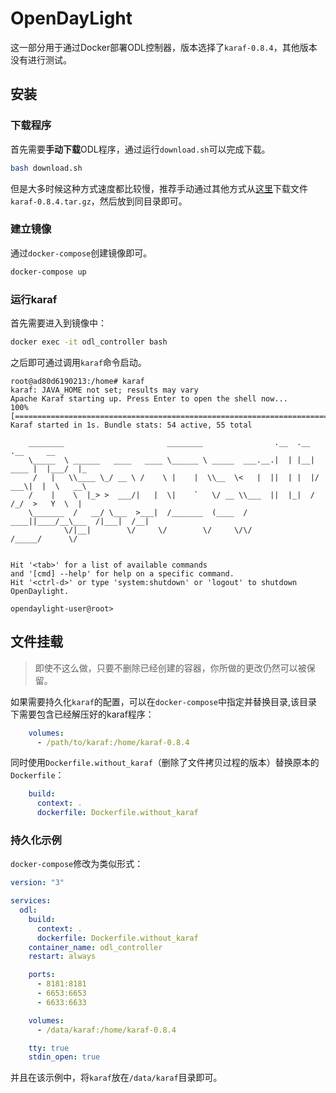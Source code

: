 # OpenDayLight

这一部分用于通过Docker部署ODL控制器，版本选择了`karaf-0.8.4`，其他版本没有进行测试。

## 安装

### 下载程序

首先需要**手动下载**ODL程序，通过运行`download.sh`可以完成下载。  

```sh
bash download.sh
```

但是大多时候这种方式速度都比较慢，推荐手动通过其他方式从[这里](https://nexus.opendaylight.org/content/repositories/public/org/opendaylight/integration/karaf/0.8.4/karaf-0.8.4.tar.gz)下载文件`karaf-0.8.4.tar.gz`，然后放到同目录即可。  

### 建立镜像

通过`docker-compose`创建镜像即可。  

```sh
docker-compose up
```

### 运行karaf

首先需要进入到镜像中：

```sh
docker exec -it odl_controller bash
```

之后即可通过调用`karaf`命令启动。

```shell
root@ad80d6190213:/home# karaf 
karaf: JAVA_HOME not set; results may vary
Apache Karaf starting up. Press Enter to open the shell now...
100% [========================================================================]
Karaf started in 1s. Bundle stats: 54 active, 55 total
                                                                                           
    ________                       ________                .__  .__       .__     __       
    \_____  \ ______   ____   ____ \______ \ _____  ___.__.|  | |__| ____ |  |___/  |_     
     /   |   \\____ \_/ __ \ /    \ |    |  \\__  \<   |  ||  | |  |/ ___\|  |  \   __\    
    /    |    \  |_> >  ___/|   |  \|    `   \/ __ \\___  ||  |_|  / /_/  >   Y  \  |      
    \_______  /   __/ \___  >___|  /_______  (____  / ____||____/__\___  /|___|  /__|      
            \/|__|        \/     \/        \/     \/\/            /_____/      \/          
                                                                                           

Hit '<tab>' for a list of available commands
and '[cmd] --help' for help on a specific command.
Hit '<ctrl-d>' or type 'system:shutdown' or 'logout' to shutdown OpenDaylight.

opendaylight-user@root>
```

## 文件挂载

> 即使不这么做，只要不删除已经创建的容器，你所做的更改仍然可以被保留。  

如果需要持久化`karaf`的配置，可以在`docker-compose`中指定并替换目录,该目录下需要包含已经解压好的karaf程序：

```yml
    volumes:
      - /path/to/karaf:/home/karaf-0.8.4
```

同时使用`Dockerfile.without_karaf`（删除了文件拷贝过程的版本）替换原本的`Dockerfile`：

```yml
    build: 
      context: .
      dockerfile: Dockerfile.without_karaf
```

### 持久化示例

`docker-compose`修改为类似形式：

```yml
version: "3"

services: 
  odl:
    build: 
      context: .
      dockerfile: Dockerfile.without_karaf
    container_name: odl_controller
    restart: always

    ports:
      - 8181:8181
      - 6653:6653
      - 6633:6633

    volumes:
      - /data/karaf:/home/karaf-0.8.4

    tty: true
    stdin_open: true
```

并且在该示例中，将`karaf`放在`/data/karaf`目录即可。  

